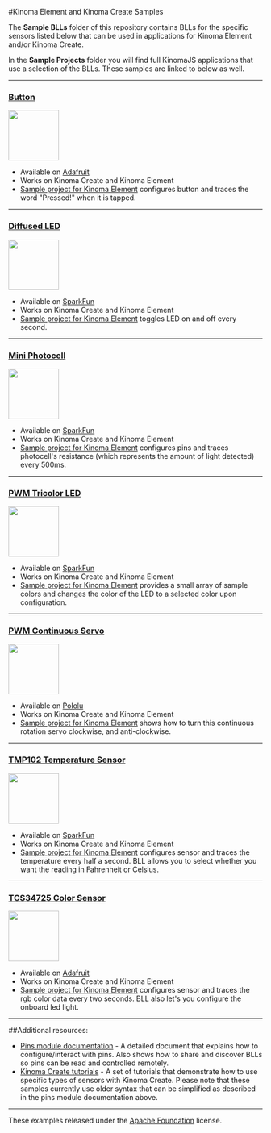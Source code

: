 #Kinoma Element and Kinoma Create Samples

The **Sample BLLs** folder of this repository contains BLLs for the specific sensors listed below that can be used in applications for Kinoma Element and/or Kinoma Create.

In the **Sample Projects** folder you will find full KinomaJS applications that use a selection of the BLLs. These samples are linked to below as well.

<!--
***

### <a href="https://github.com/lprader/SampleBLLs/blob/master/Sample%20BLLs/ADXL335.js">ADXL335 Triple Axis Accelerometer</a>
<a href="https://github.com/lprader/SampleBLLs/blob/master/Sample%20BLLs/ADXL335.js"><img src="http://www.kinoma.com/develop/documentation/technotes/images/sensor_pack/sensor_pack_clip_image012.png" height="100" alt=""/></a>

- Available on [SparkFun](https://www.sparkfun.com/products/9269)
- Works on Kinoma Create and Kinoma Element
- [Sample project for Kinoma Element](https://github.com/lprader/SampleBLLs/tree/master/Sample%20Projects/element-ADXL335) xxx
-->

***

### <a href="https://github.com/lprader/SampleBLLs/blob/master/Sample%20BLLs/button.js">Button</a>
<a href="https://github.com/lprader/SampleBLLs/blob/master/Sample%20BLLs/button.js"><img src="https://www.adafruit.com/images/970x728/1010-03.jpg" height="100" alt=""/></a>

- Available on [Adafruit](https://www.adafruit.com/products/1010)
- Works on Kinoma Create and Kinoma Element
- [Sample project for Kinoma Element](https://github.com/lprader/SampleBLLs/tree/master/Sample%20Projects/element-button) configures button and traces the word "Pressed!" when it is tapped.

***

### <a href="https://github.com/lprader/SampleBLLs/blob/master/Sample%20BLLs/led.js">Diffused LED</a>
<a href="https://github.com/lprader/SampleBLLs/blob/master/Sample%20BLLs/led.js"><img src="https://cdn.sparkfun.com//assets/parts/6/5/5/8/11121-01a.jpg" height="100" alt=""/></a>

- Available on [SparkFun](https://www.sparkfun.com/products/11121)
- Works on Kinoma Create and Kinoma Element
- [Sample project for Kinoma Element](https://github.com/lprader/SampleBLLs/tree/master/Sample%20Projects/element-blinking-led) toggles LED on and off every second.

***


### <a href="https://github.com/lprader/SampleBLLs/blob/master/Sample%20BLLs/mini-photocell.js">Mini Photocell</a>
<a href="https://github.com/lprader/SampleBLLs/blob/master/Sample%20BLLs/mini-photocell.js"><img src="https://cdn.sparkfun.com//assets/parts/2/4/6/2/09088-02-L.jpg" height="100" alt=""/></a>

- Available on [SparkFun](https://www.sparkfun.com/products/9088)
- Works on Kinoma Create and Kinoma Element
- [Sample project for Kinoma Element](https://github.com/lprader/SampleBLLs/tree/master/Sample%20Projects/element-analog-mini-photocell) configures pins and traces photocell's resistance (which represents the amount of light detected) every 500ms.

***

### <a href="https://github.com/lprader/SampleBLLs/blob/master/Sample%20BLLs/pwm-tricolor-led.js">PWM Tricolor LED</a>
<a href="https://github.com/lprader/SampleBLLs/blob/master/Sample%20BLLs/pwm-tricolor-led.js"><img src="https://cdn.sparkfun.com//assets/parts/6/5/5/7/11120-01a.jpg" height="100" alt=""/></a>

- Available on [SparkFun](https://www.sparkfun.com/products/11120)
- Works on Kinoma Create and Kinoma Element
- [Sample project for Kinoma Element](https://github.com/lprader/SampleBLLs/tree/master/Sample%20Projects/element-pwm-tricolor-led) provides a small array of sample colors and changes the color of the LED to a selected color upon configuration.

***

### <a href="https://github.com/lprader/SampleBLLs/blob/master/Sample%20BLLs/Servo.js">PWM Continuous Servo</a>
<a href="https://github.com/lprader/SampleBLLs/blob/master/Sample%20BLLs/pwm-Servo.js"><img src="https://a.pololu-files.com/picture/0J2319.200.jpg?dec5179c967964c1e1b2f033c50b2035" height="100" alt=""/></a>

- Available on [Pololu](https://www.pololu.com/product/1248)
- Works on Kinoma Create and Kinoma Element
- [Sample project for Kinoma Element](https://github.com/lprader/SampleBLLs/tree/master/Sample%20Projects/element-servo) shows how to turn this continuous rotation servo clockwise, and anti-clockwise.

***

### <a href="https://github.com/lprader/SampleBLLs/blob/master/Sample%20BLLs/TMP102.js">TMP102 Temperature Sensor</a>
<a href="https://github.com/lprader/SampleBLLs/blob/master/Sample%20BLLs/TMP102.js"><img src="https://cdn.sparkfun.com//assets/parts/8/3/9/5/11931-01.jpg" height="100" alt=""/></a>

- Available on [SparkFun](https://www.sparkfun.com/products/11931)
- Works on Kinoma Create and Kinoma Element
- [Sample project for Kinoma Element](https://github.com/lprader/SampleBLLs/tree/master/Sample%20Projects/element-TMP102) configures sensor and traces the temperature every half a second. BLL allows you to select whether you want the reading in Fahrenheit or Celsius.

***

### <a href="https://github.com/lprader/SampleBLLs/blob/master/Sample%20BLLs/TCS34725.js">TCS34725 Color Sensor</a>
<a href="https://github.com/lprader/SampleBLLs/blob/master/Sample%20BLLs/TCS34725.js"><img src="https://www.adafruit.com/images/145x109/1334-00.jpg" height="100" alt=""/></a>

- Available on [Adafruit](https://www.adafruit.com/products/1334)
- Works on Kinoma Create and Kinoma Element
- [Sample project for Kinoma Element](https://github.com/lprader/SampleBLLs/tree/master/Sample%20Projects/element-TCS34725) configures sensor and traces the rgb color data every two seconds. BLL also let's you configure the onboard led light. 

***

##Additional resources:

- [Pins module documentation](http://kinoma.com/develop/hack/pins-module/) - A detailed document that explains how to configure/interact with pins. Also shows how to share and discover BLLs so pins can be read and controlled remotely.
- [Kinoma Create tutorials](http://kinoma.com/develop/documentation/tutorials/index.php) - A set of tutorials that demonstrate how to use specific types of sensors with Kinoma Create. Please note that these samples currently use older syntax that can be simplified as described in the pins module documentation above.

***

These examples released under the <a href="http://www.apache.org/licenses/LICENSE-2.0.html" rel="license">Apache Foundation</a> license.